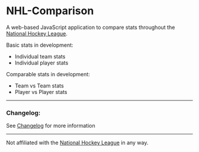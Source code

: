 # NHL-Comparison
A web-based JavaScript application to compare stats throughout the [National Hockey League](https://www.nhl.com/).

Basic stats in development:
- Individual team stats
- Individual player stats

Comparable stats in development:
- Team vs Team stats
- Player vs Player stats
- - -
### Changelog:
See [Changelog](https://github.com/karldamus/NHL-Comparison/CHANGELOG.md) for more information

- - -
Not affiliated with the [National Hockey League](https://www.nhl.com/) in any way.

